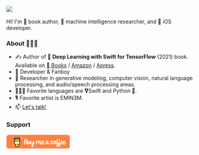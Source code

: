 <!--![Rahul's GitHub Statistics](https://github-readme-stats.vercel.app/api?username=rahulbhalley&show_icons=true)-->

![](https://komarev.com/ghpvc/?username=rahulbhalley&color=blueviolet)

Hi! I'm 📖 book author, 🧠 machine intelligence researcher, and  iOS developer.

### About 👨🏻‍💻

- ✍️ Author of 📖 **Deep Learning with Swift for TensorFlow** (2021) book. Available on [ Books](https://books.apple.com/us/book/deep-learning-with-swift-for-tensorflow/id1548806893) / [Amazon](https://amzn.to/3tiwbNQ) / [Apress](https://bit.ly/38WtkTl).
-  Developer & Fanboy
- 🧠 Researcher in generative modeling, computer vision, natural language processing, and audio/speech processing areas.
- 👨🏻‍💻 Favorite languages are 𝛁Swift and Python 🐍.
- 🎙 Favorite artist is EMINƎM.
- 📫 [Let's talk!](mailto:rahulbhalley@icloud.com)

### Support

[![](buy_me_a_coffee.png)](https://www.buymeacoffee.com/rahulbhalley)

<!--
**rahulbhalley/rahulbhalley** is a ✨ _special_ ✨ repository because its `README.md` (this file) appears on your GitHub profile.

Here are some ideas to get you started:

- 🔭 I’m currently working on ...
- 🌱 I’m currently learning ...
- 👯 I’m looking to collaborate on ...
- 🤔 I’m looking for help with ...
- 💬 Ask me about ...
- 📫 How to reach me: ...
- 😄 Pronouns: ...
- ⚡ Fun fact: ...
-->
